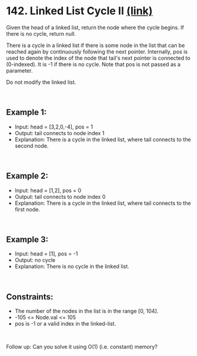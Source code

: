 # 142. Linked List Cycle II [(link)](https://leetcode.com/problems/linked-list-cycle-ii/description/)

Given the head of a linked list, return the node where the cycle begins. If there is no cycle, return null.

There is a cycle in a linked list if there is some node in the list that can be reached again by continuously following the next pointer. Internally, pos is used to denote the index of the node that tail's next pointer is connected to (0-indexed). It is -1 if there is no cycle. Note that pos is not passed as a parameter.

Do not modify the linked list.

<br>

## Example 1:

- Input: head = [3,2,0,-4], pos = 1
- Output: tail connects to node index 1
- Explanation: There is a cycle in the linked list, where tail connects to the second node.

<br>

## Example 2:

- Input: head = [1,2], pos = 0
- Output: tail connects to node index 0
- Explanation: There is a cycle in the linked list, where tail connects to the first node.

<br>

## Example 3:

- Input: head = [1], pos = -1
- Output: no cycle
- Explanation: There is no cycle in the linked list.

<br>

## Constraints:

- The number of the nodes in the list is in the range [0, 104].
- -105 <= Node.val <= 105
- pos is -1 or a valid index in the linked-list.

<br>

Follow up: Can you solve it using O(1) (i.e. constant) memory?
